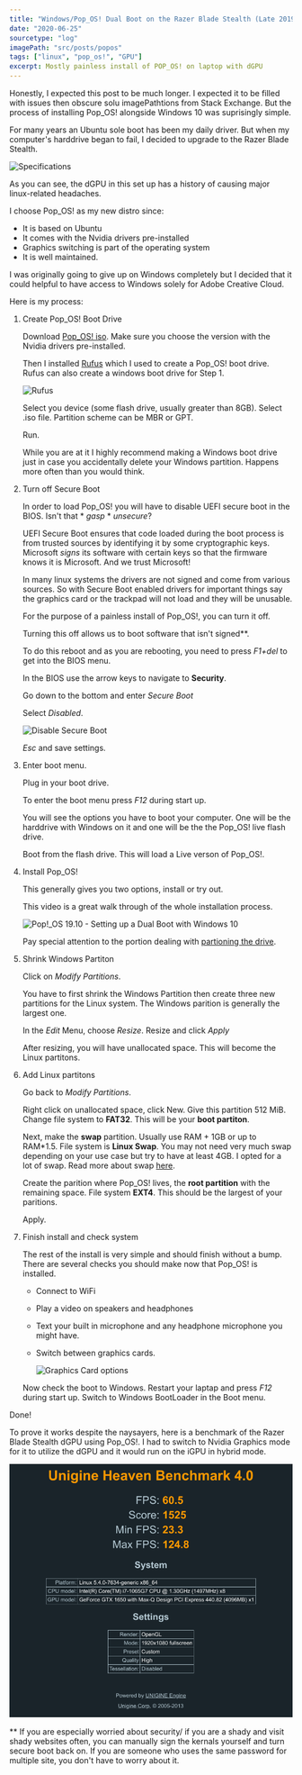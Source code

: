 ```yaml
---
title: "Windows/Pop_OS! Dual Boot on the Razer Blade Stealth (Late 2019)"
date: "2020-06-25"
sourcetype: "log"
imagePath: "src/posts/popos"
tags: ["linux", "pop_os!", "GPU"]
excerpt: Mostly painless install of POP_OS! on laptop with dGPU
---
```


Honestly, I expected this post to be much longer. I expected it to be filled with issues then obscure solu                        imagePathtions from Stack Exchange. But the process of installing Pop_OS! alongside Windows 10 was suprisingly simple. 

For many years an Ubuntu sole boot has been my daily driver. But when my computer's harddrive began to fail, I decided to upgrade to the Razer Blade Stealth. 

![Specifications](/home/akh/myprojects/pweb/neofetch.png)

As you can see, the dGPU in this set up has a history of causing major linux-related headaches.

I choose Pop_OS! as my new distro since:
* It is based on Ubuntu 
* It comes with the Nvidia drivers pre-installed 
* Graphics switching is part of the operating system
* It is well maintained.

I was originally going to give up on Windows completely but I decided that it could helpful to have access to Windows solely for Adobe Creative Cloud. 


Here is my process:

1. Create Pop_OS! Boot Drive 

    Download [Pop_OS! iso](https://pop.system76.com/). Make sure you choose the version with the Nvidia drivers pre-installed. 

    Then I installed [Rufus](https://rufus.ie/) which I used to create a Pop_OS! boot drive. Rufus can also create a windows boot drive for Step 1.

    ![Rufus](/home/akh/myprojects/pweb/rufus.png)

    Select you device (some flash drive, usually greater than 8GB). Select .iso file. Partition scheme can be MBR or GPT.

    Run. 

    While you are at it I highly recommend making a Windows boot drive just in case you accidentally delete your Windows partition. Happens more often than you would think. 

2. Turn off Secure Boot 

    In order to load Pop_OS! you will have to disable UEFI secure boot in the BIOS. Isn't that * *gasp* *  *unsecure*?

    UEFI Secure Boot ensures that code loaded during the boot process is from trusted sources by identifying it by some cryptographic keys. Microsoft *signs* its software with certain keys so that the firmware knows it is Microsoft. And we trust Microsoft!

    In many linux systems the drivers are not signed and come from various sources. So with Secure Boot enabled drivers for important things say the graphics card or the trackpad will not load and they will be unusable. 

    For the purpose of a painless install of Pop_OS!, you can turn it off. 

    Turning this off allows us to boot software that isn't signed**.

    To do this reboot and as you are rebooting, you need to press *F1+del* to get into the BIOS menu. 

    In the BIOS use the arrow keys to navigate to **Security**.

    Go down to the bottom and enter *Secure Boot* 

    Select *Disabled*. 

    ![Disable Secure Boot](/home/akh/myprojects/pweb/IMG_0663.jpg)

    *Esc* and save settings.


3. Enter boot menu.

    Plug in your boot drive. 

    To enter the boot menu press *F12* during start up. 

    You will see the options you have to boot your computer.  One will be the harddrive with Windows on it and one will be the the Pop_OS! live flash drive.
    
    Boot from the flash drive. This will load a Live verson of Pop_OS!. 

4. Install Pop_OS!

    This generally gives you two options, install or try out.

    This video is a great walk through of the whole installation process. 

    ![Pop!_OS 19.10 - Setting up a Dual Boot with Windows 10](https://www.youtube.com/watch?v=CozK7sJ8UMs)


    Pay special attention to the portion dealing with [partioning the drive](https://youtu.be/CozK7sJ8UMs?t=705).

5. Shrink Windows Partiton

    Click on *Modify Partitions*.

    You have to first shrink the Windows Partition then create three new partitions for the Linux system. The Windows parition is generally the largest one.

    In the  *Edit* Menu, choose *Resize*. Resize and click *Apply*

    After resizing, you will have unallocated space. This will become the Linux partitons.

6. Add Linux partitons 

    Go back to *Modify Partitions*.

    Right click on unallocated space, click New. Give this partition 512 MiB. Change file system to **FAT32**. This will be your **boot partiton**. 

    Next, make the **swap** partition. Usually use RAM + 1GB or up to RAM*1.5. File system is **Linux Swap**. You may not need very much swap depending on your use case but try to have at least 4GB. I opted for a lot of swap. Read more about swap [here](https://opensource.com/article/18/9/swap-space-linux-systems).

    Create the parition where Pop_OS! lives, the **root partition** with the remaining space. File system **EXT4**. This should be the largest of your paritions.

    Apply. 

7. Finish install and check system 

    The rest of the install is very simple and should finish without a bump. There are several checks you should make now that Pop_OS! is installed. 

    * Connect to WiFi 
    * Play a video on speakers and headphones 
    * Text your built in microphone and any headphone microphone you might have. 
    * Switch between graphics cards. 

        ![Graphics Card options](/home/akh/myprojects/pweb/switching.png)

    Now check the boot to Windows. Restart your laptap and press *F12* during start up. Switch to Windows BootLoader in the Boot menu. 

Done! 


To prove it works despite the naysayers, here is a benchmark of the Razer Blade Stealth dGPU using Pop_OS!. I had to switch to Nvidia Graphics mode for it to utilize the dGPU and it would run on the iGPU in hybrid mode. 

![Benchmark](bench.png)





** If you are especially worried about security/ if you are a shady and visit shady websites often, you can manually sign the kernals yourself and turn secure boot back on. If you are someone who uses the same password for multiple site, you don't have to worry about it. 









    


